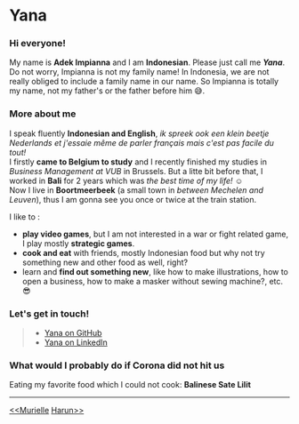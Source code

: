 # Yana

### Hi everyone!
My name is **Adek Impianna** and I am **Indonesian**. Please just call me _**Yana**_.  
Do not worry, Impianna is not my family name! In Indonesia, we are not really obliged to include a family name in our name. So Impianna is totally my name, not my father's or the father before him :sweat_smile:.  

### More about me  
I speak fluently **Indonesian and English**, _ik spreek ook een klein beetje Nederlands et j'essaie même de parler français mais c'est pas facile du tout!_  
I firstly **came to Belgium to study** and I recently finished my studies in _Business Management at VUB_ in Brussels.
But a litte bit before that, I worked in **Bali** for 2 years which was _the best time of my life!_ :relaxed:  
Now I live in **Boortmeerbeek** (a small town in _between Mechelen and Leuven_), thus I am gonna see you once or twice at the train station.  

I like to :
* **play video games**, but I am not interested in a war or fight related game, I play mostly **strategic games**.
* **cook and eat** with friends, mostly Indonesian food but why not try something new and other food as well, right?  
* learn and **find out something new**, like how to make illustrations, how to open a business, how to make a masker without sewing machine?, etc. :sunglasses:   

### Let's get in touch!  
> * [Yana on GitHub](https://github.com/adekimpianna)  
> * [Yana on LinkedIn](https://www.linkedin.com/in/adek-impianna-62a119161/)



### What would I probably do if Corona did not hit us
Eating my favorite food which I could not cook: **Balinese Sate Lilit**  

---
[<<Murielle](./murielle.md) [Harun>>](./harun.md)


